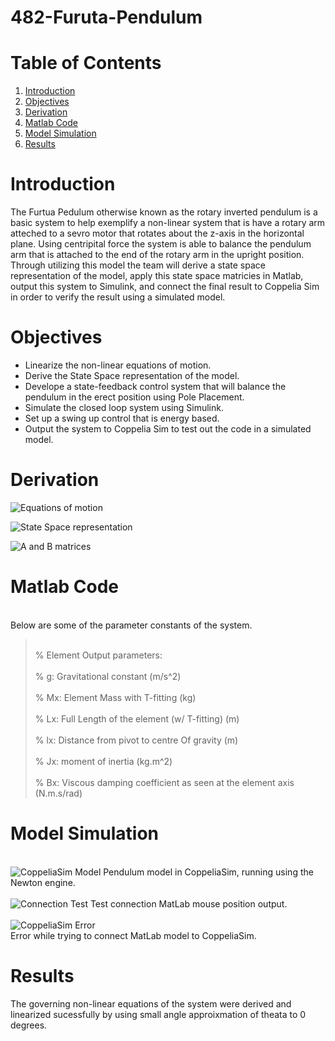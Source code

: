 # 482-Furuta-Pendulum

  # Table of Contents  
1) [Introduction](#headers)  
2) [Objectives](#headers)  
3) [Derivation](#headers) 
4) [Matlab Code](#headers) 
5) [Model Simulation](#headers) 
6) [Results](#headers) 

  # Introduction
  The Furtua Pedulum otherwise known as the rotary inverted pendulum is a basic system to help exemplify a non-linear system that is have a rotary arm atteched to a sevro motor that rotates about the z-axis in the horizontal plane. Using centripital force the system is able to balance the pendulum arm that is attached to the end of the rotary arm in the upright position. Through utilizing this model the team will derive a state space representation of the model, apply this state space matricies in Matlab, output this system to Simulink, and connect the final result to Coppelia Sim in order to verify the result using a simulated model.    

  # Objectives
* Linearize the non-linear equations of motion.
* Derive the State Space representation of the model.
* Develope a state-feedback control system that will balance the pendulum in the erect position using Pole Placement.
* Simulate the closed loop system using Simulink.
* Set up a swing up control that is energy based.
* Output the system to Coppelia Sim to test out the code in a simulated model.

 # Derivation
![Equations of motion](https://github.com/jmmather10/482-Furuta-Pendulum/blob/main/Pendulum_Images/Derivations__Page_1.png?raw=true "Derivations Pg 1")

![State Space representation](https://github.com/jmmather10/482-Furuta-Pendulum/blob/main/Pendulum_Images/Derivations__Page_2.png?raw=true "Derivations Pg 2")
  
![A and B matrices](https://github.com/jmmather10/482-Furuta-Pendulum/blob/main/Pendulum_Images/Derivations__Page_3.png?raw=true "Derivations Pg 3")
   
  # Matlab Code
<br>Below are some of the parameter constants of the system.<br/>
><br>% Element Output parameters:<br/>
><br>% g:             Gravitational constant                         (m/s^2)<br/>
><br>% Mx:            Element Mass with T-fitting                    (kg)<br/>
><br>% Lx:            Full Length of the element (w/ T-fitting)      (m)<br/>
><br>% lx:            Distance from pivot to centre Of gravity       (m)<br/>
><br>% Jx:            moment of inertia                              (kg.m^2)<br/>
><br>% Bx:            Viscous damping coefficient as seen at the element axis (N.m.s/rad)<br/> 
 
  # Model Simulation
 
 <br>![CoppeliaSim Model](https://github.com/jmmather10/482-Furuta-Pendulum/blob/main/Pendulum_Images/Sad_Pendulum.jpg?raw=true "CoppeliaSim Model") 
 Pendulum model in CoppeliaSim, running using the Newton engine.<br/>
 <br>![Connection Test](https://github.com/jmmather10/482-Furuta-Pendulum/blob/main/Pendulum_Images/Test_Connect.jpg?raw=true "Connection Test")
 Test connection MatLab mouse position output.<br/> 
 <br>![CoppeliaSim Error](https://github.com/jmmather10/482-Furuta-Pendulum/blob/main/Pendulum_Images/Connection_Error.jpg?raw=true "CoppeliaSim Error")  
 Error while trying to connect MatLab model to CoppeliaSim.<br/> 
  
  
  
  
  # Results
The governing non-linear equations of the system were derived and linearized sucessfully
by using small angle approixmation of theata to 0 degrees.
